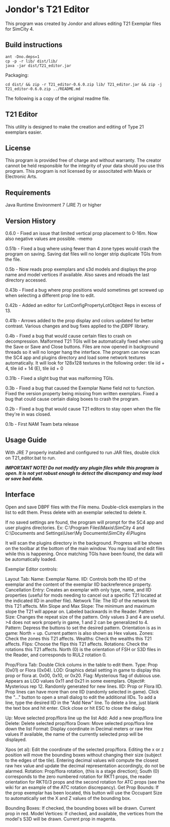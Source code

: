 Jondor's T21 Editor
===================

This program was created by Jondor and allows editing T21 Exemplar files for SimCity 4.

Build instructions
------------------

    ant -Dno.deps=1
    cp -p -r lib/ dist/lib/
    java -jar dist/T21_editor.jar


Packaging:

    cd dist/ && zip -r T21_editor-0.6.0.zip lib/ T21_editor.jar && zip -j T21_editor-0.6.0.zip ../README.md




The following is a copy of the original readme file.




## T21 Editor

This utility is designed to make the creation and editing of Type 21 exemplars easier.

## License
This program is provided free of charge and without warranty.  The creator cannot be held responsible for the integrity of your data should you use this program.  This program is not licensed by or associtated with Maxis or Electronic Arts.

## Requirements
Java Runtime Environment 7 (JRE 7) or higher

## Version History
0.6.0 - Fixed an issue that limited vertical prop placement to 0-16m. Now also negative values are possible. -memo

0.51b - Fixed a bug where using fewer than 4 zone types would crash the program on saving.  Saving dat files will no longer strip duplicate TGIs from the file.

0.5b - Now reads prop exemplars and s3d models and displays the prop name and model vertices if available.  Also saves and reloads the last directory accessed.

0.43b - Fixed a bug where prop positions would sometimes get screwed up when selecting a different prop line to edit.

0.42b - Added an editor for LotConfigPropertyLotObject Reps in excess of 13.

0.41b - Arrows added to the prop display and colors updated for better contrast.  Various changes and bug fixes applied to the jDBPF library.

0.4b - Fixed a bug that would cause certain files to crash on decompression.  Malformed T21 TGIs will be automatically fixed when using the Save or Save and Close buttons.  Files are now opened in background threads so it will no longer hang the interface.  The program can now scan the SC4 app and plugins directory and load some network textures automatically.  It will look for 128x128 textures in the following order: tile iid + 4, tile iid + 14 (E), tile iid + 0

0.31b - Fixed a slight bug that was malforming TGIs.

0.3b - Fixed a bug that caused the Exemplar Name field not to function.  Fixed the version property being missing from written exemplars.  Fixed a bug that could cause certain dialog boxes to crash the program.

0.2b - Fixed a bug that would cause T21 editors to stay open when the file they're in was closed.

0.1b - First NAM Team beta release


## Usage Guide
With JRE 7 properly installed and configured to run JAR files, double click on T21_editor.bat to run.

***IMPORTANT NOTE!  Do not modify any plugin files while this program is open.  It is not yet robust enough to detect the discrepancy and may load or save bad data.***

## Interface
Open and save DBPF files with the File menu.  Double-click exemplars in the list to edit them.  Press delete with an exemplar selected to delete it.

If no saved settings are found, the program will prompt for the SC4 app and user plugins directories.
Ex: C:\Program Files\Maxis\SimCity 4 and C:\Documents and Settings\User\My Documents\SimCity 4\Plugins

It will scan the plugins directory in the background.  Progress will be shown on the toolbar at the bottom of the main window.  You may load and edit files while this is happening.  Once matching TGIs have been found, the data will be automatically loaded.

Exemplar Editor controls:

Layout Tab:
Name: Exemplar Name.
IID: Controls both the IID of the exemplar and the content of the exemplar IID backreference property.
Cancellation Entry: Creates an exemplar with only type, name, and IID properties (useful for mods needing to cancel out a specific T21 located at the indicated IID in another file).
Network Tile: The IID of the network tile this T21 affects.
Min Slope and Max Slope: The minimum and maximum slope the T21 will appear on.  Labeled backwards in the Reader.
Pattern Size: Changes the repeat size of the pattern.  Only values 3 and 4 are useful.  >4 does not work properly in game, 1 and 2 can be generalized to 4.
Pattern: Depress the buttons to set the desired pattern.  Orientation is as in game: North = up.  Current pattern is also shown as Hex values.
Zones: Check the zones this T21 affects.
Wealths: Check the wealths this T21 affects.
Flips: Choose the flips this T21 affects.
Rotations: Check the rotations this T21 affects.  North (0) is the orientation of FSH or S3D files in the Reader, and corresponds to RUL2 rotation 0.

Prop/Flora Tab:
Double Click colums in the table to edit them.
Type: Prop (0x01) or Flora (0x04).
LOD: Graphics detail setting in game to display this prop or flora at. 0x00, 0x10, or 0x20.
Flag: Mysterious flag of dubious use.  Appears as LOD values 0x11 and 0x21 in some exemplars.
Object#: Mysterious rep 12.  Randomly generated for new lines.
IID: Prop or Flora IID.  Prop lines can have more than one IID (randomly selected in game).  Click the "..." button to open a small dialog to edit the additional IIDs.  To add a line, type the desired IID in the "Add New" line.  To delete a line, just blank the text box and hit enter.  Click close or hit ESC to close the dialog.

Up: Move selected prop/flora line up the list
Add: Add a new prop/flora line
Delete: Delete selected prop/flora
Down: Move selected prop/flora line down the list
Format: Display coordinate in Decimal meters or raw Hex values
If available, the name of the currently selected prop will be displayed.

Xpos (et al): Edit the coordinate of the selected prop/flora.  Editing the x or z position will move the bounding boxes without changing their size (subject to the edges of tbe tile).  Entering decimal values will compute the closest raw hex value and update the decimal representation accordingly, do not be alarmed.
Rotation: Prop/flora rotation, (this is a stage direction); South (0) corresponds to the zero numbered rotation for RKT1 props, the reader orientation for RKT0/3 props and the second rotation for ATC props (see the wiki for an example of the ATC rotation discrepancy).
Get Prop Bounds: If the prop exemplar has been located, this button will use the Occupant Size to automatically set the X and Z values of the bounding box.

Bounding Boxes: If checked, the bounding boxes will be drawn.  Current prop in red.
Model Vertices: If checked, and available, the vertices from the model's S3D will be drawn.  Current prop in magenta.
